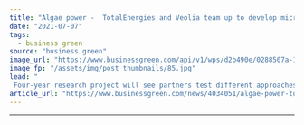 ```yaml
---
title: "Algae power -  TotalEnergies and Veolia team up to develop microalgae-based biofuels"
date: "2021-07-07"
tags: 
  - business green
source: "business green"
image_url: "https://www.businessgreen.com/api/v1/wps/d2b490e/0288507a-18d0-43de-8174-4af2930a7033/3/35812-raffinerie-la-mede-185x114.jpg"
image_fp: "/assets/img/post_thumbnails/85.jpg"
lead: "
 Four-year research project will see partners test different approaches to grow microalgae from CO2 ..."
article_url: "https://www.businessgreen.com/news/4034051/algae-power-totalenergies-veolia-team-develop-microalgae-biofuels"
---
```


---
